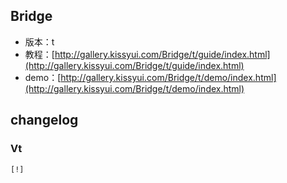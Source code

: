 ## Bridge

* 版本：t
* 教程：[http://gallery.kissyui.com/Bridge/t/guide/index.html](http://gallery.kissyui.com/Bridge/t/guide/index.html)
* demo：[http://gallery.kissyui.com/Bridge/t/demo/index.html](http://gallery.kissyui.com/Bridge/t/demo/index.html)

## changelog

### Vt

    [!]


